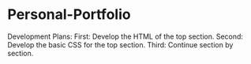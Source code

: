 # Personal-Portfolio

Development Plans:
    First: Develop the HTML of the top section.
    Second: Develop the basic CSS for the top section.
    Third: Continue section by section.
